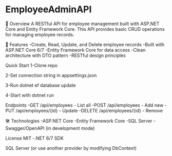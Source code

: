 # EmployeeAdminAPI
📝 Overview
A RESTful API for employee management built with ASP.NET Core and Entity Framework Core. This API provides basic CRUD operations for managing employee records.

🌟 Features
-Create, Read, Update, and Delete employee records
-Built with ASP.NET Core 6/7
-Entity Framework Core for data access
-Clean architecture with DTO pattern
-RESTful design principles

Quick Start
1-Clone repo

2-Set connection string in appsettings.json

3-Run dotnet ef database update

4-Start with dotnet run

Endpoints
-GET /api/employees - List all
-POST /api/employees - Add new
-PUT /api/employees/{id} - Update
-DELETE /api/employees/{id} - Remove

🛠️ Technologies
-ASP.NET Core
-Entity Framework Core
-SQL Server
-Swagger/OpenAPI (in development mode)

License
MIT
-.NET 6/7 SDK

SQL Server (or use another provider by modifying DbContext)
